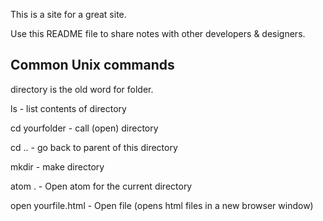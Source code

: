 This is a site for a great site.

Use this README file to share notes with other developers & designers.


Common Unix commands
--------------------
directory is the old word for folder.

ls - list contents of directory

cd yourfolder - call (open) directory

cd .. - go back to parent of this directory

mkdir - make directory

atom .  - Open atom for the current directory

open yourfile.html - Open file (opens html files in a new browser window)
